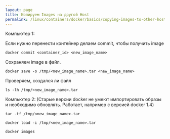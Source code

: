 ```yaml
---
layout: page
title: Копируем Images на другой Host
permalink: /linux/containers/docker/basics/copying-images-to-other-hosts/
---
```



Компьютер 1:

Если нужно перенести контейнер делаем commit, чтобы получить image

    docker commit <container_id> <new_image_name>

Сохраняем image в файл.

    docker save -o /tmp/<new_image_name>.tar <new_image_name>

Проверяем, создался ли файл

    ls -lh /tmp/<new_image_name>.tar


Компьютер 2:
(Старые версии docker не умеют импортировать образы и необходимо обновлять. Работает, например с версией docker 1.4)

    tar -tf /tmp/<new_image_name>.tar

    docker load -i /tmp/<new_image_name>.tar

    docker images

